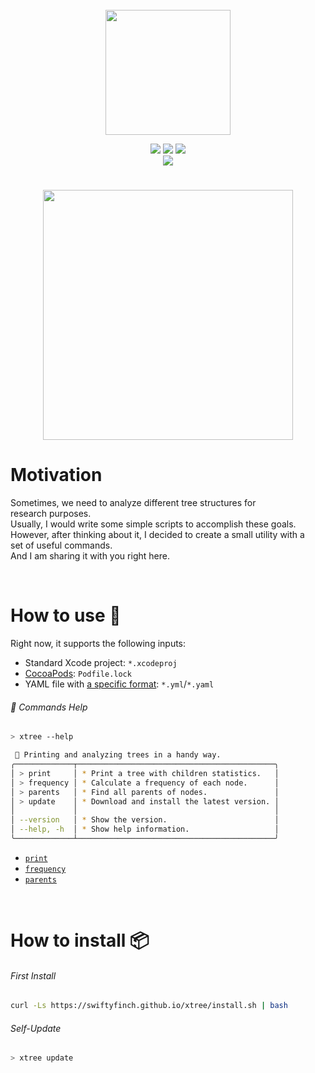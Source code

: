 <div align="center">
  <br />
  <picture>
    <source media="(prefers-color-scheme: dark)" srcset="https://github.com/swiftyfinch/xtree-staging/assets/64660122/72ad45fc-6f5b-4601-918a-f720dea97372" width=200>
    <source media="(prefers-color-scheme: light)" srcset="https://github.com/swiftyfinch/xtree-staging/assets/64660122/cbe39ab2-3ad7-465c-9097-f30ccd52e2cb" width=200>
    <img src="https://user-images.githubusercontent.com/25423296/163456779-a8556205-d0a5-45e2-ac17-42d089e3c3f8.png">
  </picture>
  <p align="center">
    <img src="https://img.shields.io/badge/Platform-macOS-2679eb" />
    <img src="https://img.shields.io/badge/Swift-5.10-ea5a44" />
    <img src="https://komarev.com/ghpvc/?username=swiftyfinch-xtree&label=Views&format=true&base=0" />
    <br />
    <img src="https://img.shields.io/badge/Press_★_to_pay_respects-fff?logo=github&logoColor=black" />
  </p>
</div>

<h1></h1>

<p align="center">
  <img src="https://github.com/swiftyfinch/xtree-staging/assets/64660122/a690f33c-34de-40a2-8ac5-24a9dfb9623f" width=400>
</p>

# Motivation

Sometimes, we need to analyze different tree structures for research purposes.\
Usually, I would write some simple scripts to accomplish these goals.\
However, after thinking about it, I decided to create a small utility with a set of useful commands.\
And I am sharing it with you right here.

<br>

# How to use 🌳

Right now, it supports the following inputs:
- Standard Xcode project: `*.xcodeproj`
- [CocoaPods](https://cocoapods.org): `Podfile.lock`
- YAML file with [a specific format](docs/inputs/yaml.md): `*.yml`/`*.yaml`

###### 📖 Commands Help
```sh
> xtree --help

 🌳 Printing and analyzing trees in a handy way.
╭─────────────┬────────────────────────────────────────────╮
│ > print     │ * Print a tree with children statistics.   │
│ > frequency │ * Calculate a frequency of each node.      │
│ > parents   │ * Find all parents of nodes.               │
│ > update    │ * Download and install the latest version. │
│             │                                            │
│ --version   │ * Show the version.                        │
│ --help, -h  │ * Show help information.                   │
╰─────────────┴────────────────────────────────────────────╯
```
- [`print`](docs/commands-help/print.md)
- [`frequency`](docs/commands-help/frequency.md)
- [`parents`](docs/commands-help/parents.md)

<br>

# How to install 📦

###### First Install

```sh
curl -Ls https://swiftyfinch.github.io/xtree/install.sh | bash
```

###### Self-Update

```sh
> xtree update
```
